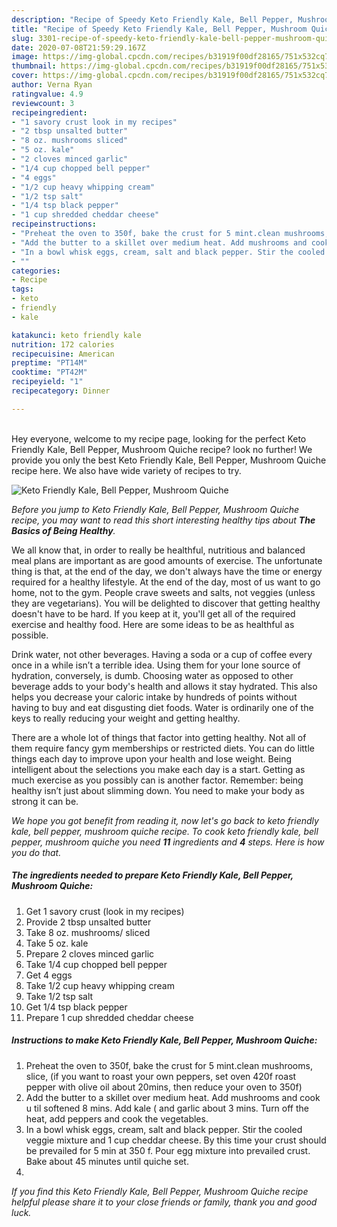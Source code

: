 ```yaml
---
description: "Recipe of Speedy Keto Friendly Kale, Bell Pepper, Mushroom Quiche"
title: "Recipe of Speedy Keto Friendly Kale, Bell Pepper, Mushroom Quiche"
slug: 3301-recipe-of-speedy-keto-friendly-kale-bell-pepper-mushroom-quiche
date: 2020-07-08T21:59:29.167Z
image: https://img-global.cpcdn.com/recipes/b31919f00df28165/751x532cq70/keto-friendly-kale-bell-pepper-mushroom-quiche-recipe-main-photo.jpg
thumbnail: https://img-global.cpcdn.com/recipes/b31919f00df28165/751x532cq70/keto-friendly-kale-bell-pepper-mushroom-quiche-recipe-main-photo.jpg
cover: https://img-global.cpcdn.com/recipes/b31919f00df28165/751x532cq70/keto-friendly-kale-bell-pepper-mushroom-quiche-recipe-main-photo.jpg
author: Verna Ryan
ratingvalue: 4.9
reviewcount: 3
recipeingredient:
- "1 savory crust look in my recipes"
- "2 tbsp unsalted butter"
- "8 oz. mushrooms sliced"
- "5 oz. kale"
- "2 cloves minced garlic"
- "1/4 cup chopped bell pepper"
- "4 eggs"
- "1/2 cup heavy whipping cream"
- "1/2 tsp salt"
- "1/4 tsp black pepper"
- "1 cup shredded cheddar cheese"
recipeinstructions:
- "Preheat the oven to 350f, bake the crust for 5 mint.clean mushrooms, slice, (if you want to roast your own peppers, set oven 420f roast pepper with olive oil about 20mins, then reduce your oven to 350f)"
- "Add the butter to a skillet over medium heat. Add mushrooms and cook u til softened 8 mins. Add kale ( and garlic about 3 mins. Turn off the heat, add peppers and cook the vegetables."
- "In a bowl whisk eggs, cream, salt and black pepper. Stir the cooled veggie mixture and 1 cup cheddar cheese. By this time your crust should be prevailed for 5 min at 350 f. Pour egg mixture into prevailed crust. Bake about 45 minutes until quiche set."
- ""
categories:
- Recipe
tags:
- keto
- friendly
- kale

katakunci: keto friendly kale 
nutrition: 172 calories
recipecuisine: American
preptime: "PT14M"
cooktime: "PT42M"
recipeyield: "1"
recipecategory: Dinner

---
```

<br>
Hey everyone, welcome to my recipe page, looking for the perfect Keto Friendly Kale, Bell Pepper, Mushroom Quiche recipe? look no further! We provide you only the best Keto Friendly Kale, Bell Pepper, Mushroom Quiche recipe here. We also have wide variety of recipes to try.
<br>


![Keto Friendly Kale, Bell Pepper, Mushroom Quiche](https://img-global.cpcdn.com/recipes/b31919f00df28165/751x532cq70/keto-friendly-kale-bell-pepper-mushroom-quiche-recipe-main-photo.jpg)

<i>Before you jump to Keto Friendly Kale, Bell Pepper, Mushroom Quiche recipe, you may want to read this short interesting healthy tips about <strong>The Basics of Being Healthy</strong>.</i>

We all know that, in order to really be healthful, nutritious and balanced meal plans are important as are good amounts of exercise. The unfortunate thing is that, at the end of the day, we don't always have the time or energy required for a healthy lifestyle. At the end of the day, most of us want to go home, not to the gym. People crave sweets and salts, not veggies (unless they are vegetarians). You will be delighted to discover that getting healthy doesn't have to be hard. If you keep at it, you'll get all of the required exercise and healthy food. Here are some ideas to be as healthful as possible.

Drink water, not other beverages. Having a soda or a cup of coffee every once in a while isn’t a terrible idea. Using them for your lone source of hydration, conversely, is dumb. Choosing water as opposed to other beverage adds to your body's health and allows it stay hydrated. This also helps you decrease your caloric intake by hundreds of points without having to buy and eat disgusting diet foods. Water is ordinarily one of the keys to really reducing your weight and getting healthy.

There are a whole lot of things that factor into getting healthy. Not all of them require fancy gym memberships or restricted diets. You can do little things each day to improve upon your health and lose weight. Being intelligent about the selections you make each day is a start. Getting as much exercise as you possibly can is another factor. Remember: being healthy isn’t just about slimming down. You need to make your body as strong it can be. 


<i>We hope you got benefit from reading it, now let's go back to keto friendly kale, bell pepper, mushroom quiche recipe. To cook keto friendly kale, bell pepper, mushroom quiche you need <strong>11</strong> ingredients and <strong>4</strong> steps. Here is how you do that.
</i>

##### The ingredients needed to prepare Keto Friendly Kale, Bell Pepper, Mushroom Quiche:

1. Get 1 savory crust (look in my recipes)
1. Provide 2 tbsp unsalted butter
1. Take 8 oz. mushrooms/ sliced
1. Take 5 oz. kale
1. Prepare 2 cloves minced garlic
1. Take 1/4 cup chopped bell pepper
1. Get 4 eggs
1. Take 1/2 cup heavy whipping cream
1. Take 1/2 tsp salt
1. Get 1/4 tsp black pepper
1. Prepare 1 cup shredded cheddar cheese


##### Instructions to make Keto Friendly Kale, Bell Pepper, Mushroom Quiche:

1. Preheat the oven to 350f, bake the crust for 5 mint.clean mushrooms, slice, (if you want to roast your own peppers, set oven 420f roast pepper with olive oil about 20mins, then reduce your oven to 350f)
1. Add the butter to a skillet over medium heat. Add mushrooms and cook u til softened 8 mins. Add kale ( and garlic about 3 mins. Turn off the heat, add peppers and cook the vegetables.
1. In a bowl whisk eggs, cream, salt and black pepper. Stir the cooled veggie mixture and 1 cup cheddar cheese. By this time your crust should be prevailed for 5 min at 350 f. Pour egg mixture into prevailed crust. Bake about 45 minutes until quiche set.
1. 


<i>If you find this Keto Friendly Kale, Bell Pepper, Mushroom Quiche recipe helpful please share it to your close friends or family, thank you and good luck.</i>
